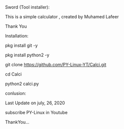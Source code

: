 Sword (Tool installer):

This is a simple calculator , created by Muhamed Lafeer

Thank You

Installation:

pkg install git -y

pkg install python2 -y

git clone https://github.com/PY-Linux-YT/Calci.git

cd Calci

python2 calci.py


conlusion:

Last Update on july, 26, 2020

subscribe PY-Linux in Youtube

ThankYou...
